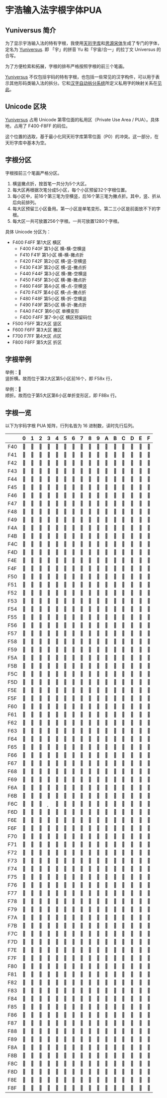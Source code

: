 # 宇浩输入法字根字体PUA

## Yuniversus 简介

为了显示宇浩输入法的特有字根，我使用[天珩字库](http://cheonhyeong.com/Simplified/download.html)和[思源宋体](https://source.typekit.com/source-han-serif/)生成了专门的字体，定名为 [Yuniversus](/Yuniversus.woff). 即 「宇」的拼音 Yu 和「宇宙/合一」的拉丁文 Universus 的合写。

为了方便检索和拓展，字根的排布严格按照字根的前三个笔画。

[Yuniversus](/Yuniversus.woff) 不仅包括宇码的特有字根，也包括一些常见的汉字构件，可以用于表示其他形码类输入法的拆分。它和[汉字自动拆分系统](https://chaifen.app/)所定义私用字的映射关系在[见此](/yuniversus-chaipua.csv)。

## Unicode 区块

[Yuniversus](/Yuniversus.woff) 占用 Unicode 第零位面的私用区（Private Use Area / PUA）。具体地，占用了 F400-F8FF 的码位。

这个位置的选取，基于最小化同天珩字库第零位面（P0）的冲突。这一部分，在天珩字库中基本为空。

## 字根分区

字根按前三个笔画严格分区。

1. 横竖撇点折，按首笔一共分为5个大区。
2. 每大区再根据次笔分成5小区，每个小区预留32个字根位置。
3. 每小区中，前16个第三笔为空横竖，后16个第三笔为撇点折。其中，竖、折从后向前排列。
4. 每大区预留三小区备用。第一小区是单笔变形。第二三小区是前面放不下的字根。
5. 每大区一共可放置256个字根。一共可放置1280个字根。

具体 Unicode 分区为：

- F400 F4FF 第1大区 横区
  - F400 F40F 第1小区 横-横-空横竖
  - F410 F41F 第1小区 横-横-撇点折
  - F420 F42F 第2小区 横-竖-空横竖
  - F430 F43F 第2小区 横-竖-撇点折
  - F440 F44F 第3小区 横-撇-空横竖
  - F450 F45F 第3小区 横-撇-撇点折
  - F460 F46F 第4小区 横-点-空横竖
  - F470 F47F 第4小区 横-点-撇点折
  - F480 F48F 第5小区 横-折-空横竖
  - F490 F49F 第5小区 横-折-撇点折
  - F4A0 F4CF 第6小区 单横变形
  - F4D0 F4FF 第7-9小区 横区预留码位
- F500 F5FF 第2大区 竖区
- F600 F6FF 第3大区 撇区
- F700 F7FF 第4大区 点区
- F800 F8FF 第5大区 折区

## 字根举例

举例：<span class="yuniversus"></span>  
竖折横。故而位于第2大区第5小区前16个，即 F58x 行，

举例：<span class="yuniversus"></span>  
顺折。故而位于第5大区第6小区单折变形区，即 F8Bx 行。

## 字根一览

以下为宇码字根 PUA 矩阵，行列名皆为 16 进制数，读时先行后列。

<!-- do not translate -->
<div class="yuniversus">

|      | 0    | 1    | 2    | 3    | 4    | 5    | 6    | 7    | 8    | 9    | A    | B    | C    | D    | E    | F    |
| :--- | :--- | :--- | :--- | :--- | :--- | :--- | :--- | :--- | :--- | :--- | :--- | :--- | :--- | :--- | :--- | :--- |
| F40  |     |     |     |     |     |     |     |     |     |     |     |     |     |     |     |     |
| F41  |     |     |     |     |     |     |     |     |     |     |     |     |     |     |     |     |
| F42  |     |     |     |     |     |     |     |     |     |     |     |     |     |     |     |     |
| F43  |     |     |     |     |     |     |     |     |     |     |     |     |     |     |     |     |
| F44  |     |     |     |     |     |     |     |     |     |     |     |     |     |     |     |     |
| F45  |     |     |     |     |     |     |     |     |     |     |     |     |     |     |     |     |
| F46  |     |     |     |     |     |     |     |     |     |     |     |     |     |     |     |     |
| F47  |     |     |     |     |     |     |     |     |     |     |     |     |     |     |     |     |
| F48  |     |     |     |     |     |     |     |     |     |     |     |     |     |     |     |     |
| F49  |     |     |     |     |     |     |     |     |     |     |     |     |     |     |     |     |
| F4A  |     |     |     |     |     |     |     |     |     |     |     |     |     |     |     |     |
| F4B  |     |     |     |     |     |     |     |     |     |     |     |     |     |     |     |     |
| F4C  |     |     |     |     |     |     |     |     |     |     |     |     |     |     |     |     |
| F4D  |     |     |     |     |     |     |     |     |     |     |     |     |     |     |     |     |
| F4E  |     |     |     |     |     |     |     |     |     |     |     |     |     |     |     |     |
| F4F  |     |     |     |     |     |     |     |     |     |     |     |     |     |     |     |     |
| F50  |     |     |     |     |     |     |     |     |     |     |     |     |     |     |     |     |
| F51  |     |     |     |     |     |     |     |     |     |     |     |     |     |     |     |     |
| F52  |     |     |     |     |     |     |     |     |     |     |     |     |     |     |     |     |
| F53  |     |     |     |     |     |     |     |     |     |     |     |     |     |     |     |     |
| F54  |     |     |     |     |     |     |     |     |     |     |     |     |     |     |     |     |
| F55  |     |     |     |     |     |     |     |     |     |     |     |     |     |     |     |     |
| F56  |     |     |     |     |     |     |     |     |     |     |     |     |     |     |     |     |
| F57  |     |     |     |     |     |     |     |     |     |     |     |     |     |     |     |     |
| F58  |     |     |     |     |     |     |     |     |     |     |     |     |     |     |     |     |
| F59  |     |     |     |     |     |     |     |     |     |     |     |     |     |     |     |     |
| F5A  |     |     |     |     |     |     |     |     |     |     |     |     |     |     |     |     |
| F5B  |     |     |     |     |     |     |     |     |     |     |     |     |     |     |     |     |
| F5C  |     |     |     |     |     |     |     |     |     |     |     |     |     |     |     |     |
| F5D  |     |     |     |     |     |     |     |     |     |     |     |     |     |     |     |     |
| F5E  |     |     |     |     |     |     |     |     |     |     |     |     |     |     |     |     |
| F5F  |     |     |     |     |     |     |     |     |     |     |     |     |     |     |     |     |
| F60  |     |     |     |     |     |     |     |     |     |     |     |     |     |     |     |     |
| F61  |     |     |     |     |     |     |     |     |     |     |     |     |     |     |     |     |
| F62  |     |     |     |     |     |     |     |     |     |     |     |     |     |     |     |     |
| F63  |     |     |     |     |     |     |     |     |     |     |     |     |     |     |     |     |
| F64  |     |     |     |     |     |     |     |     |     |     |     |     |     |     |     |     |
| F65  |     |     |     |     |     |     |     |     |     |     |     |     |     |     |     |     |
| F66  |     |     |     |     |     |     |     |     |     |     |     |     |     |     |     |     |
| F67  |     |     |     |     |     |     |     |     |     |     |     |     |     |     |     |     |
| F68  |     |     |     |     |     |     |     |     |     |     |     |     |     |     |     |     |
| F69  |     |     |     |     |     |     |     |     |     |     |     |     |     |     |     |     |
| F6A  |     |     |     |     |     |     |     |     |     |     |     |     |     |     |     |     |
| F6B  |     |     |     |     |     |     |     |     |     |     |     |     |     |     |     |     |
| F6C  |     |     |     |     |     |     |     |     |     |     |     |     |     |     |     |     |
| F6D  |     |     |     |     |     |     |     |     |     |     |     |     |     |     |     |     |
| F6E  |     |     |     |     |     |     |     |     |     |     |     |     |     |     |     |     |
| F6F  |     |     |     |     |     |     |     |     |     |     |     |     |     |     |     |     |
| F70  |     |     |     |     |     |     |     |     |     |     |     |     |     |     |     |     |
| F71  |     |     |     |     |     |     |     |     |     |     |     |     |     |     |     |     |
| F72  |     |     |     |     |     |     |     |     |     |     |     |     |     |     |     |     |
| F73  |     |     |     |     |     |     |     |     |     |     |     |     |     |     |     |     |
| F74  |     |     |     |     |     |     |     |     |     |     |     |     |     |     |     |     |
| F75  |     |     |     |     |     |     |     |     |     |     |     |     |     |     |     |     |
| F76  |     |     |     |     |     |     |     |     |     |     |     |     |     |     |     |     |
| F77  |     |     |     |     |     |     |     |     |     |     |     |     |     |     |     |     |
| F78  |     |     |     |     |     |     |     |     |     |     |     |     |     |     |     |     |
| F79  |     |     |     |     |     |     |     |     |     |     |     |     |     |     |     |     |
| F7A  |     |     |     |     |     |     |     |     |     |     |     |     |     |     |     |     |
| F7B  |     |     |     |     |     |     |     |     |     |     |     |     |     |     |     |     |
| F7C  |     |     |     |     |     |     |     |     |     |     |     |     |     |     |     |     |
| F7D  |     |     |     |     |     |     |     |     |     |     |     |     |     |     |     |     |
| F7E  |     |     |     |     |     |     |     |     |     |     |     |     |     |     |     |     |
| F7F  |     |     |     |     |     |     |     |     |     |     |     |     |     |     |     |     |
| F80  |     |     |     |     |     |     |     |     |     |     |     |     |     |     |     |     |
| F81  |     |     |     |     |     |     |     |     |     |     |     |     |     |     |     |     |
| F82  |     |     |     |     |     |     |     |     |     |     |     |     |     |     |     |     |
| F83  |     |     |     |     |     |     |     |     |     |     |     |     |     |     |     |     |
| F84  |     |     |     |     |     |     |     |     |     |     |     |     |     |     |     |     |
| F85  |     |     |     |     |     |     |     |     |     |     |     |     |     |     |     |     |
| F86  |     |     |     |     |     |     |     |     |     |     |     |     |     |     |     |     |
| F87  |     |     |     |     |     |     |     |     |     |     |     |     |     |     |     |     |
| F88  |     |     |     |     |     |     |     |     |     |     |     |     |     |     |     |     |
| F89  |     |     |     |     |     |     |     |     |     |     |     |     |     |     |     |     |
| F8A  |     |     |     |     |     |     |     |     |     |     |     |     |     |     |     |     |
| F8B  |     |     |     |     |     |     |     |     |     |     |     |     |     |     |     |     |
| F8C  |     |     |     |     |     |     |     |     |     |     |     |     |     |     |     |     |
| F8D  |     |     |     |     |     |     |     |     |     |     |     |     |     |     |     |     |
| F8E  |     |     |     |     |     |     |     |     |     |     |     |     |     |     |     |     |
| F8F  |     |     |     |     |     |     |     |     |     |     |     |     |     |     |     |     |

</div>

<!-- do not translate -->